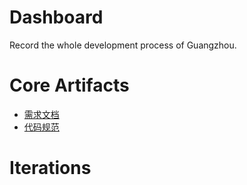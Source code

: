 # Dashboard
Record the whole development process of Guangzhou.
# Core Artifacts
- [需求文档](https://github.com/team-work-GuangZhou/Guangzhou/blob/master/documents/backlog.md)
- [代码规范](https://github.com/team-work-GuangZhou/Guangzhou/blob/master/codes/README.md)
# Iterations
